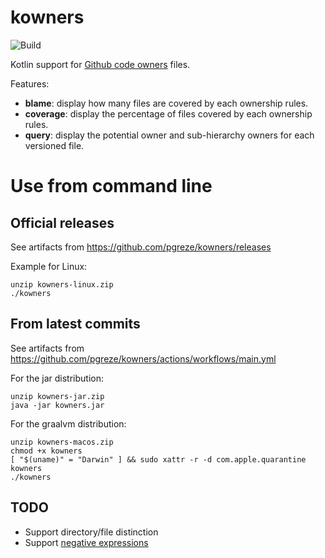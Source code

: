 # kowners

![Build](https://github.com/pgreze/kowners/workflows/Build/badge.svg?branch=main)

Kotlin support for [Github code owners](https://help.github.com/en/articles/about-code-owners) files.

Features:

- **blame**: display how many files are covered by each ownership rules.
- **coverage**: display the percentage of files covered by each ownership rules.
- **query**: display the potential owner and sub-hierarchy owners for each versioned file.

# Use from command line

## Official releases

See artifacts from https://github.com/pgreze/kowners/releases

Example for Linux:
```
unzip kowners-linux.zip
./kowners
```

## From latest commits

See artifacts from https://github.com/pgreze/kowners/actions/workflows/main.yml

For the jar distribution:
```
unzip kowners-jar.zip
java -jar kowners.jar
```

For the graalvm distribution:
```
unzip kowners-macos.zip
chmod +x kowners
[ "$(uname)" = "Darwin" ] && sudo xattr -r -d com.apple.quarantine kowners
./kowners
```

## TODO

- Support directory/file distinction
- Support [negative expressions](https://git-scm.com/docs/gitignore#_examples)
